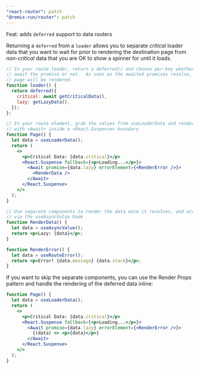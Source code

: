 ```yaml
---
"react-router": patch
"@remix-run/router": patch
---
```


Feat: adds `deferred` support to data routers

Returning a `deferred` from a `loader` allows you to separate _critical_ loader data that you want to wait for prior to rendering the destination page from _non-critical_ data that you are OK to show a spinner for until it loads.

```jsx
// In your route loader, return a deferred() and choose per-key whether to
// await the promise or not.  As soon as the awaited promises resolve, the
// page will be rendered.
function loader() {
  return deferred({
    critical: await getCriticalData(),
    lazy: getLazyData(),
  });
};

// In your route element, grab the values from useLoaderData and render them
// with <Await> inside a <React.Suspense> boundary
function Page() {
  let data = useLoaderData();
  return (
    <>
      <p>Critical Data: {data.critical}</p>
      <React.Suspense fallback={<p>Loading...</p>}>
        <Await promise={data.lazy} errorElement={<RenderError />}>
          <RenderData />
        </Await>
      </React.Suspense>
    </>
  );
}

// Use separate components to render the data once it resolves, and access it
// via the useAsyncValue hook
function RenderData() {
  let data = useAsyncValue();
  return <p>Lazy: {data}</p>;
}

function RenderError() {
  let data = useRouteError();
  return <p>Error! {data.message} {data.stack}</p>;
}
```

If you want to skip the separate components, you can use the Render Props
pattern and handle the rendering of the deferred data inline:

```jsx
function Page() {
  let data = useLoaderData();
  return (
    <>
      <p>Critical Data: {data.critical}</p>
      <React.Suspense fallback={<p>Loading...</p>}>
        <Await promise={data.lazy} errorElement={<RenderError />}>
          {(data) => <p>{data}</p>}
        </Await>
      </React.Suspense>
    </>
  );
}
```

